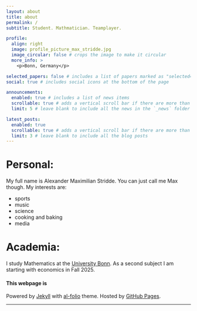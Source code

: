 ```yaml
---
layout: about
title: about
permalink: /
subtitle: Student. Mathmatician. Teamplayer.

profile:
  align: right
  image: profile_picture_max_stridde.jpg
  image_circular: false # crops the image to make it circular
  more_info: >
    <p>Bonn, Germany</p>

selected_papers: false # includes a list of papers marked as "selected={true}"
social: true # includes social icons at the bottom of the page

announcements:
  enabled: true # includes a list of news items
  scrollable: true # adds a vertical scroll bar if there are more than 3 news items
  limit: 5 # leave blank to include all the news in the `_news` folder

latest_posts:
  enabled: true
  scrollable: true # adds a vertical scroll bar if there are more than 3 new posts items
  limit: 3 # leave blank to include all the blog posts
---
```


# Personal:

My full name is Alexander Maximilian Stridde. You can just call me Max though.
My interests are:

- sports
- music
- science
- cooking and baking
- media

# Academia:

I study Mathematics at the [University Bonn](https://www.uni-bonn.de).
As a second subject I am starting with economics in Fall 2025.

#### This webpage is

Powered by <a href="https://jekyllrb.com/" target="_blank">Jekyll</a> with <a href="https://github.com/alshedivat/al-folio">al-folio</a> theme.
Hosted by <a href="https://pages.github.com/" target="_blank">GitHub Pages</a>.

---
